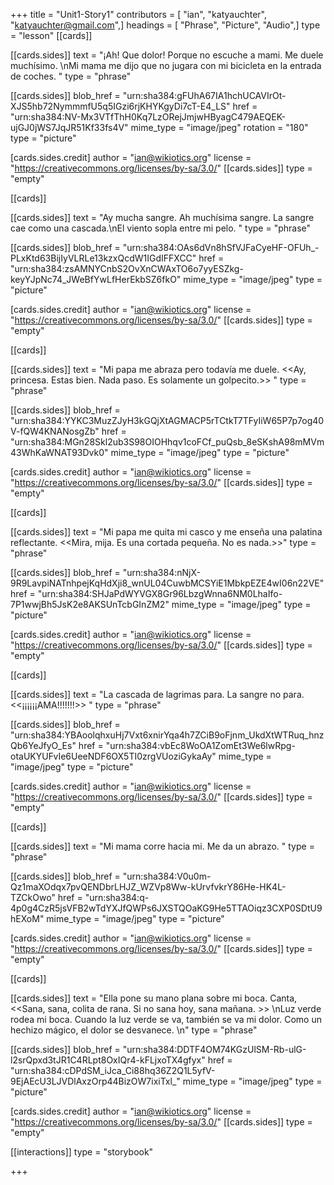 +++
title = "Unit1-Story1"
contributors = [ "ian", "katyauchter", "katyauchter@gmail.com",]
headings = [ "Phrase", "Picture", "Audio",]
type = "lesson"
[[cards]]

[[cards.sides]]
text = "¡Ah! Que dolor! Porque no escuche a mami. Me duele muchísimo. \nMi mama me dijo que no jugara con mi bicicleta en la entrada de coches. "
type = "phrase"

[[cards.sides]]
blob_href = "urn:sha384:gFUhA67IA1hchUCAVIrOt-XJS5hb72NymmmfU5q5IGzi6rjKHYKgyDi7cT-E4_LS"
href = "urn:sha384:NV-Mx3VTfThH0Kq7LzORejJmjwHByagC479AEQEK-ujGJ0jWS7JqJR51Kf33fs4V"
mime_type = "image/jpeg"
rotation = "180"
type = "picture"

[cards.sides.credit]
author = "ian@wikiotics.org"
license = "https://creativecommons.org/licenses/by-sa/3.0/"
[[cards.sides]]
type = "empty"

[[cards]]

[[cards.sides]]
text = "Ay mucha sangre. Ah muchísima sangre. La sangre cae como una cascada.\nEl viento sopla entre mi pelo.   "
type = "phrase"

[[cards.sides]]
blob_href = "urn:sha384:OAs6dVn8hSfVJFaCyeHF-OFUh_-PLxKtd63BijIyVLRLe13kzxQcdW1IGdIFFXCC"
href = "urn:sha384:zsAMNYCnbS2OvXnCWAxTO6o7yyESZkg-keyYJpNc74_JWeBfYwLfHerEkbSZ6fkO"
mime_type = "image/jpeg"
type = "picture"

[cards.sides.credit]
author = "ian@wikiotics.org"
license = "https://creativecommons.org/licenses/by-sa/3.0/"
[[cards.sides]]
type = "empty"

[[cards]]

[[cards.sides]]
text = "Mi papa me abraza pero todavía me duele. <<Ay, princesa. Estas bien. Nada paso. Es solamente un golpecito.>> "
type = "phrase"

[[cards.sides]]
blob_href = "urn:sha384:YYKC3MuzZJyH3kGQjXtAGMACP5rTCtkT7TFyIiW65P7p7og40V-fQW4KNANosgZb"
href = "urn:sha384:MGn28Skl2ub3S98OIOHhqv1coFCf_puQsb_8eSKshA98mMVm43WhKaWNAT93Dvk0"
mime_type = "image/jpeg"
type = "picture"

[cards.sides.credit]
author = "ian@wikiotics.org"
license = "https://creativecommons.org/licenses/by-sa/3.0/"
[[cards.sides]]
type = "empty"

[[cards]]

[[cards.sides]]
text = "Mi papa me quita mi casco y me enseña una palatina reflectante. <<Mira, mija. Es una cortada pequeña. No es nada.>>"
type = "phrase"

[[cards.sides]]
blob_href = "urn:sha384:nNjX-9R9LavpiNATnhpejKqHdXji8_wnUL04CuwbMCSYiE1MbkpEZE4wI06n22VE"
href = "urn:sha384:SHJaPdWYVGX8Gr96LbzgWnna6NM0LhaIfo-7P1wwjBh5JsK2e8AKSUnTcbGInZM2"
mime_type = "image/jpeg"
type = "picture"

[cards.sides.credit]
author = "ian@wikiotics.org"
license = "https://creativecommons.org/licenses/by-sa/3.0/"
[[cards.sides]]
type = "empty"

[[cards]]

[[cards.sides]]
text = "La cascada de lagrimas para. La sangre no para. <<¡¡¡¡¡¡AMA!!!!!!!>> "
type = "phrase"

[[cards.sides]]
blob_href = "urn:sha384:YBAoolqhxuHj7Vxt6xnirYqa4h7ZCiB9oFjnm_UkdXtWTRuq_hnzQb6YeJfyO_Es"
href = "urn:sha384:vbEc8WoOA1ZomEt3We6lwRpg-otaUKYUFvIe6UeeNDF6OX5TI0zrgVUoziGykaAy"
mime_type = "image/jpeg"
type = "picture"

[cards.sides.credit]
author = "ian@wikiotics.org"
license = "https://creativecommons.org/licenses/by-sa/3.0/"
[[cards.sides]]
type = "empty"

[[cards]]

[[cards.sides]]
text = "Mi mama corre hacia mi. Me da un abrazo. "
type = "phrase"

[[cards.sides]]
blob_href = "urn:sha384:V0u0m-Qz1maXOdqx7pvQENDbrLHJZ_WZVp8Ww-kUrvfvkrY86He-HK4L-TZCkOwo"
href = "urn:sha384:q-4p0g4CzR5jsVFB2wTdYXJfQWPs6JXSTQOaKG9He5TTAOiqz3CXP0SDtU9hEXoM"
mime_type = "image/jpeg"
type = "picture"

[cards.sides.credit]
author = "ian@wikiotics.org"
license = "https://creativecommons.org/licenses/by-sa/3.0/"
[[cards.sides]]
type = "empty"

[[cards]]

[[cards.sides]]
text = "Ella pone su mano plana sobre mi boca. Canta, <<Sana, sana, colita de rana. Si no sana hoy, sana mañana. >> \nLuz verde rodea mi boca. Cuando la luz verde se va, también se va mi dolor. Como un hechizo mágico, el dolor se desvanece. \n"
type = "phrase"

[[cards.sides]]
blob_href = "urn:sha384:DDTF4OM74KGzUlSM-Rb-ulG-l2srQpxd3tJR1C4RLpt8OxIQr4-kFLjxoTX4gfyx"
href = "urn:sha384:cDPdSM_iJca_Ci88hq36Z2Q1L5yfV-9EjAEcU3LJVDlAxzOrp44BizOW7ixiTxl_"
mime_type = "image/jpeg"
type = "picture"

[cards.sides.credit]
author = "ian@wikiotics.org"
license = "https://creativecommons.org/licenses/by-sa/3.0/"
[[cards.sides]]
type = "empty"

[[interactions]]
type = "storybook"

+++
